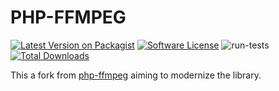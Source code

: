# PHP-FFMPEG

[![Latest Version on Packagist](https://img.shields.io/packagist/v/protonemedia/php-ffmpeg.svg?style=flat-square)](https://packagist.org/packages/protonemedia/php-ffmpeg)
[![Software License](https://img.shields.io/badge/license-MIT-brightgreen.svg?style=flat-square)](LICENSE.md)
![run-tests](https://github.com/protonemedia/php-ffmpeg/workflows/tests/badge.svg)
[![Total Downloads](https://img.shields.io/packagist/dt/protonemedia/php-ffmpeg.svg?style=flat-square)](https://packagist.org/packages/protonemedia/php-ffmpeg)

This a fork from [php-ffmpeg](https://github.com/PHP-FFMpeg/PHP-FFMpeg) aiming to modernize the library.
